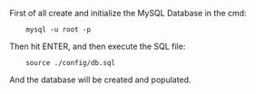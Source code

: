 First of all create and initialize the MySQL Database in the cmd:

```
    mysql -u root -p
```

Then hit ENTER, and then execute the SQL file:

```
    source ./config/db.sql
```

And the database will be created and populated.
